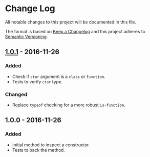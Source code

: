 # Change Log

All notable changes to this project will be documented in this file.

The format is based on [Keep a Changelog](http://keepachangelog.com) and this
project adheres to [Semantic Versioning](http://semver.org).


## [1.0.1] - 2016-11-26

### Added

- Check if `ctor` argument is a `class` or `function`.
- Tests to verify `ctor` type.

### Changed

- Replace `typeof` checking for a more robust `is-function`.


## 1.0.0 - 2016-11-26

### Added

- Initial method to inspect a constructor.
- Tests to back the method.


[1.0.1]: https://github.com/bryanjhv/js-class-info/compare/0.0.1...0.0.2
